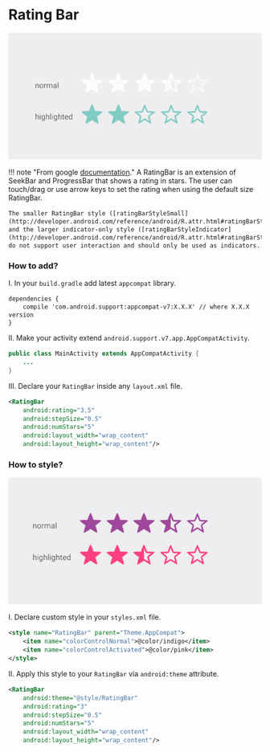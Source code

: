 # Rating Bar

![](../images/rating-bar-1.png)

!!! note "From google [documentation](http://developer.android.com/reference/android/widget/RatingBar.html)."
    A RatingBar is an extension of SeekBar and ProgressBar that shows a rating in stars. The user can touch/drag or use arrow keys to set the rating when using the default size RatingBar.

    The smaller RatingBar style ([ratingBarStyleSmall](http://developer.android.com/reference/android/R.attr.html#ratingBarStyleSmall)) and the larger indicator-only style ([ratingBarStyleIndicator](http://developer.android.com/reference/android/R.attr.html#ratingBarStyleIndicator)) do not support user interaction and should only be used as indicators.

### How to add?

I. In your `build.gradle` add latest `appcompat` library.

```
dependencies {
    compile 'com.android.support:appcompat-v7:X.X.X' // where X.X.X version
}
```

II. Make your activity extend `android.support.v7.app.AppCompatActivity`.

```java
public class MainActivity extends AppCompatActivity {
    ...
}
```

III. Declare your `RatingBar` inside any `layout.xml` file.

```xml
<RatingBar
    android:rating="3.5"
    android:stepSize="0.5"
    android:numStars="5"
    android:layout_width="wrap_content"
    android:layout_height="wrap_content"/>
```

### How to style?

![](../images/rating-bar-2.png)

I. Declare custom style in your `styles.xml` file.

```xml
<style name="RatingBar" parent="Theme.AppCompat">
    <item name="colorControlNormal">@color/indigo</item>
    <item name="colorControlActivated">@color/pink</item>
</style>
```

II. Apply this style to your `RatingBar` via `android:theme` attribute.

```xml
<RatingBar
    android:theme="@style/RatingBar"
    android:rating="3"
    android:stepSize="0.5"
    android:numStars="5"
    android:layout_width="wrap_content"
    android:layout_height="wrap_content"/>
```
